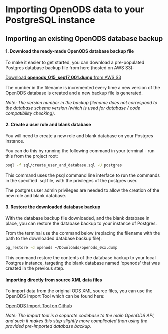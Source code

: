 # Importing OpenODS data to your PostgreSQL instance

## Importing an existing OpenODS database backup

#### 1. Download the ready-made OpenODS database backup file

To make it easier to get started, you can download a pre-populated
Postgres database backup file from here (hosted on AWS S3):

[Download **openods_015_sep17_001.dump** from AWS S3](https://s3.amazonaws.com/openods-assets/database_backups/openods_015_sep17_001.dump)

The number in the filename is incremented every time a new version of
the OpenODS database is created and a new backup file is generated.

_Note: The version number in the backup filename does not correspond to the
database schema version (which is used for database / code compatibility checking)._

#### 2. Create a user role and blank database
You will need to create a new role and blank database on your
Postgres instance.

You can do this by running the following command in your terminal -
run this from the project root:

```bash
psql -f sql/create_user_and_database.sql -U postgres
```

This command uses the psql command line interface to run the commands
in the specified .sql file, with the privileges of the postgres user.

The postgres user admin privileges are needed to allow the creation
of the new role and blank database.

#### 3. Restore the downloaded database backup

With the database backup file downloaded, and the blank database in place,
you can restore the database backup to your instance of Postgres.

From the terminal use the command below (replacing the filename with
the path to the downloaded database backup file):

```bash
pg_restore -d openods ~/Downloads/openods_0xx.dump
```

This command restore the contents of the database backup to your local
Postgres instance, targeting the blank database named 'openods' that was
created in the previous step.


#### Importing directly from source XML data files

To import data from the original ODS XML source files,
you can use the OpenODS Import Tool which can be found here:

[OpenODS Import Tool on Github](https://github.com/open-ods/import_tool)

_Note: The import tool is a separate codebase to the main OpenODS API, and such
it makes this step slightly more complicated than using the provided
pre-imported database backup._